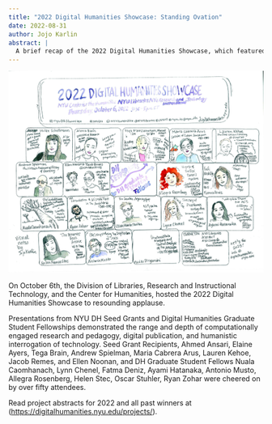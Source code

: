 ```yaml
---
title: "2022 Digital Humanities Showcase: Standing Ovation"
date: 2022-08-31
author: Jojo Karlin
abstract: |
  A brief recap of the 2022 Digital Humanities Showcase, which featured DH Seed Grant Winners and DH Graduate Student Fellows.
--- 
```

![Illustration of the 2022 Digital Humanities Showcase by Jojo Karlin](media/news/2022DHShowcase.jpg)

On October 6th, the Division of Libraries, Research and Instructional Technology, and the Center for Humanities, hosted the 2022 Digital Humanities Showcase to resounding applause. 

Presentations from NYU DH Seed Grants and Digital Humanities Graduate Student Fellowships demonstrated the range and depth of computationally engaged research and pedagogy, digital publication, and humanistic interrogation of technology. Seed Grant Recipients, Ahmed Ansari, Elaine Ayers, Tega Brain, Andrew Spielman, Maria Cabrera Arus, Lauren Kehoe, Jacob Remes, and Ellen Noonan, and DH Graduate Student Fellows Nuala Caomhanach, Lynn Chenel, Fatma Deniz, Ayami Hatanaka, Antonio Musto, Allegra Rosenberg, Helen Stec, Oscar Stuhler, Ryan Zohar were cheered on by over fifty attendees. 

Read project abstracts for 2022 and all past winners at (https://digitalhumanities.nyu.edu/projects/).
